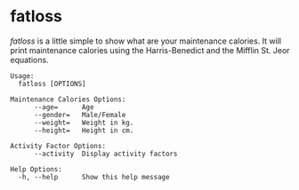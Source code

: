 # fatloss

*fatloss* is a little simple to show what are your maintenance calories. It will print maintenance calories using the Harris-Benedict and the Mifflin St. Jeor equations.

```
Usage:
  fatloss [OPTIONS]

Maintenance Calories Options:
      --age=      Age
      --gender=   Male/Female
      --weight=   Weight in kg.
      --height=   Height in cm.

Activity Factor Options:
      --activity  Display activity factors

Help Options:
  -h, --help      Show this help message
```
